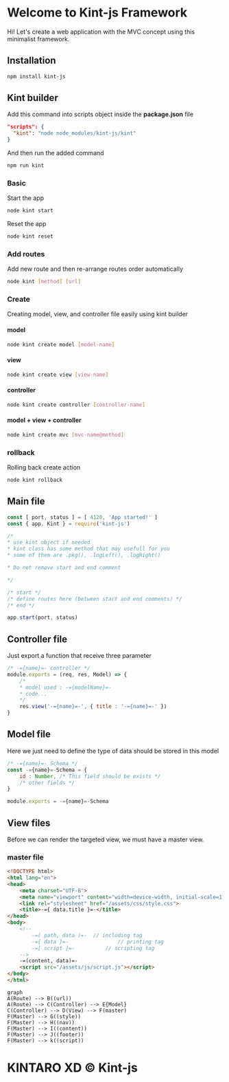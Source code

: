 # Welcome to Kint-js Framework
Hi! Let's create a web application with the MVC concept using this minimalist framework.
## Installation
```bash
npm install kint-js
```
## Kint builder
Add this command into scripts object inside the **package.json** file
```json
"scripts": {
  "kint": "node node_modules/kint-js/kint"
}
```
And then run the added command
```bash
npm run kint
```
### Basic
Start the app
```bash
node kint start
```
Reset the app
```bash
node kint reset
```
### Add routes
Add new route and then re-arrange routes order automatically
```bash
node kint [method] [url]
```
### Create
Creating model, view, and controller file easily using kint builder
#### model
```bash
node kint create model [model-name]
```
#### view
```bash
node kint create view [view-name]
```
#### controller
```bash
node kint create controller [controller-name]
```
#### model + view + controller
```bash
node kint create mvc [mvc-name@method]
```
### rollback
Rolling back create action
```bash
node kint rollback
```
## Main file
```javascript
const [ port, status ] = [ 4120, 'App started!' ]
const { app, Kint } = require('kint-js')

/*
* use kint object if needed
* kint class has some method that may usefull for you
* some of them are .pkg(), .logLeft(), .logRight()

* Do not remove start and end comment

*/

/* start */
/* define routes here (between start and end comments) */
/* end */

app.start(port, status)
```
## Controller file
Just export a function that receive three parameter
```javascript
/* -={name}=- controller */
module.exports = (req, res, Model) => {
	/*
	* model used : -={modelName}=-
	* code...
	*/
	res.view('-={name}=-', { title : '-={name}=-' })
}
```
## Model file
Here we just need to define the type of data should be stored in this model
```javascript
/* -={name}=- Schema */
const -={name}=-Schema = {
	id : Number, /* This field should be exists */
	/* other fields */
}

module.exports = -={name}=-Schema
```
## View files
Before we can render the targeted view, we must have a master view.
### master file
```html
<!DOCTYPE html>
<html lang="en">
<head>
	<meta charset="UTF-8">
	<meta name="viewport" content="width=device-width, initial-scale=1.0">
	<link rel="stylesheet" href="/assets/css/style.css">
	<title>-={ data.title }=-</title>
</head>
<body>
	<!-- 
		-=( path, data )=- 	// including tag
		-={ data }=-				// printing tag
		-=[ script ]=-			// scripting tag
	-->
	-=(content, data)=-
	<script src="/assets/js/script.js"></script>
</body>
</html>
```
```mermaid
graph
A(Route) --> B((url))
A(Route) --> C(Controller) --> E{Model}
C(Controller) --> D(View) --> F(master)
F(Master) --> G((style))
F(Master) --> H((nav))
F(Master) --> I((content))
F(Master) --> J((footer))
F(Master) --> k((script))
```
# KINTARO XD &copy; Kint-js